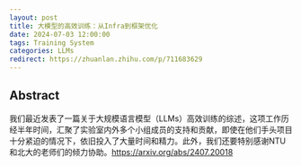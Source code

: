 ```yaml
---
layout: post
title: 大模型的高效训练：从Infra到框架优化
date: 2024-07-03 12:00:00
tags: Training System
categories: LLMs
redirect: https://zhuanlan.zhihu.com/p/711683629
---
```


## Abstract

我们最近发表了一篇关于大规模语言模型（LLMs）高效训练的综述，这项工作历经半年时间，汇聚了实验室内外多个小组成员的支持和贡献，即使在他们手头项目十分紧迫的情况下，依旧投入了大量时间和精力。此外，我们还要特别感谢NTU和北大的老师们的倾力协助。https://arxiv.org/abs/2407.20018
